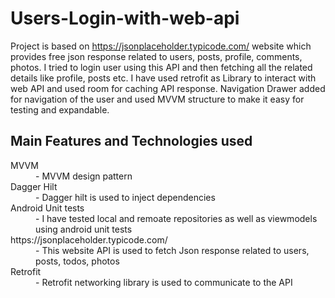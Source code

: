 # Users-Login-with-web-api
Project is based on https://jsonplaceholder.typicode.com/ website which provides free json response related to users, posts, profile, comments, photos. I tried to login user using this API and then fetching all the related details like profile, posts etc. I have used retrofit as Library to interact with web API and used room for caching API response. Navigation Drawer added for navigation of the user and used MVVM structure to make it easy for testing and expandable.

<h2> Main Features and Technologies used</h2>
<dl>
  <dt>MVVM</dt>
  <dd>- MVVM design pattern</dd>
  <dt>Dagger Hilt</dt>
  <dd>- Dagger hilt is used to inject dependencies</dd>
  <dt>Android Unit tests</dt>
  <dd>- I have tested local and remoate repositories as well as viewmodels using android unit tests</dd>
  <dt>https://jsonplaceholder.typicode.com/</dt>
  <dd>- This website API is used to fetch Json response related to users, posts, todos, photos</dd>
  <dt>Retrofit</dt>
  <dd>- Retrofit networking library is used to communicate to the API</dd>
</dl>
